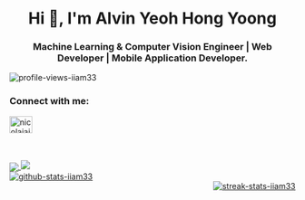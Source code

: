 <h1 align="center">Hi 👋, I'm Alvin Yeoh Hong Yoong</h1>

<h3 align="center">Machine Learning & Computer Vision Engineer | Web Developer | Mobile Application Developer.</h3>

<p align="left"> <img src="https://komarev.com/ghpvc/?username=iiam33&label=Profile%20views&color=0e75b6&style=flat-square" alt="profile-views-iiam33" /> </p>

<h3 align="left">Connect with me:</h3>
<p align="left">
  <a href="https://linkedin.com/in/alvin-yeoh-hong-yoong" target="blank"><img align="center" src="https://raw.githubusercontent.com/rahuldkjain/github-profile-readme-generator/master/src/images/icons/Social/linked-in-alt.svg" alt="nicolaiai" height="30" width="40" />
</p>

<br/>
<br/>

<img align="center" src="https://github-readme-stats.vercel.app/api/top-langs/?username=iiam33&theme=light&hide=HTML&langs_count=10&layout=compact" />
<img src="https://github-readme-stats-git-masterrstaa-rickstaa.vercel.app/api/top-langs/?username=iiam33" />

<div align="center">
  <div align="left" width="50%">
    <img align="center" src="https://github-readme-stats.vercel.app/api?username=iiam33&show_icons=true&theme=light&locale=en" alt="github-stats-iiam33" />
  </div>
  <div align="right" width="50%">
    <img align="center" src="https://github-readme-streak-stats.herokuapp.com/?user=iiam33&theme=light" alt="streak-stats-iiam33" />
  </div>
</>


